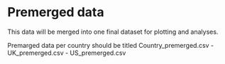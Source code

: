 # Premerged data

This data will be merged into one final dataset for plotting and analyses. 

Premarged data per country should be titled Country_premerged.csv
	- UK_premerged.csv
	- US_premerged.csv